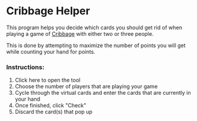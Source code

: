 # Cribbage Helper

This program helps you decide which cards you should get rid of when playing a game of [Cribbage](https://en.wikipedia.org/wiki/Cribbage) with either two or three people. 

This is done by attempting to maximize the number of points you will get while counting your hand for points.

### Instructions: 
1. Click here to open the tool
2. Choose the number of players that are playing your game
3. Cycle through the virtual cards and enter the cards that are currently in your hand
4. Once finished, click "Check"
5. Discard the card(s) that pop up